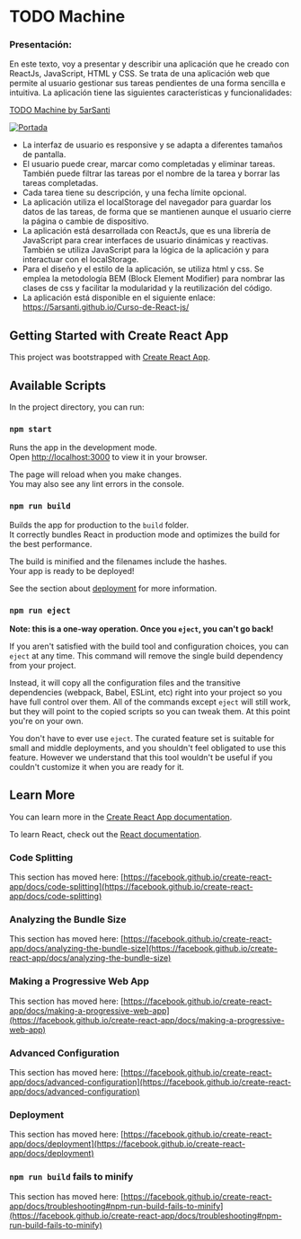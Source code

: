 # TODO Machine
### Presentación:
En este texto, voy a presentar y describir una aplicación que he creado con ReactJs, JavaScript, HTML y CSS. Se trata de una aplicación web que permite al usuario gestionar sus tareas pendientes de una forma sencilla e intuitiva. La aplicación tiene las siguientes características y funcionalidades:

[TODO Machine by 5arSanti](https://5arsanti.github.io/Curso-de-React-js/ "TODO Machine by 5arSanti")

[![Portada](https://imagizer.imageshack.com/img922/4475/f3L6wk.png "Portada")](http://imagizer.imageshack.com/img922/4475/f3L6wk.png "Portada")

- La interfaz de usuario es responsive y se adapta a diferentes tamaños de pantalla.
- El usuario puede crear, marcar como completadas y eliminar tareas. También puede filtrar las tareas por el  nombre de la tarea y borrar las tareas completadas.
- Cada tarea tiene su descripción, y una fecha límite opcional.
- La aplicación utiliza el localStorage del navegador para guardar los datos de las tareas, de forma que se mantienen aunque el usuario cierre la página o cambie de dispositivo.
- La aplicación está desarrollada con ReactJs, que es una librería de JavaScript para crear interfaces de usuario dinámicas y reactivas. También se utiliza JavaScript para la lógica de la aplicación y para interactuar con el localStorage.
- Para el diseño y el estilo de la aplicación, se utiliza html y css. Se emplea la metodología BEM (Block Element Modifier) para nombrar las clases de css y facilitar la modularidad y la reutilización del código.
- La aplicación está disponible en el siguiente enlace: https://5arsanti.github.io/Curso-de-React-js/

## Getting Started with Create React App

This project was bootstrapped with [Create React App](https://github.com/facebook/create-react-app).

## Available Scripts

In the project directory, you can run:

### `npm start`

Runs the app in the development mode.\
Open [http://localhost:3000](http://localhost:3000) to view it in your browser.

The page will reload when you make changes.\
You may also see any lint errors in the console.

### `npm run build`

Builds the app for production to the `build` folder.\
It correctly bundles React in production mode and optimizes the build for the best performance.

The build is minified and the filenames include the hashes.\
Your app is ready to be deployed!

See the section about [deployment](https://facebook.github.io/create-react-app/docs/deployment) for more information.

### `npm run eject`

**Note: this is a one-way operation. Once you `eject`, you can't go back!**

If you aren't satisfied with the build tool and configuration choices, you can `eject` at any time. This command will remove the single build dependency from your project.

Instead, it will copy all the configuration files and the transitive dependencies (webpack, Babel, ESLint, etc) right into your project so you have full control over them. All of the commands except `eject` will still work, but they will point to the copied scripts so you can tweak them. At this point you're on your own.

You don't have to ever use `eject`. The curated feature set is suitable for small and middle deployments, and you shouldn't feel obligated to use this feature. However we understand that this tool wouldn't be useful if you couldn't customize it when you are ready for it.

## Learn More

You can learn more in the [Create React App documentation](https://facebook.github.io/create-react-app/docs/getting-started).

To learn React, check out the [React documentation](https://reactjs.org/).

### Code Splitting

This section has moved here: [https://facebook.github.io/create-react-app/docs/code-splitting](https://facebook.github.io/create-react-app/docs/code-splitting)

### Analyzing the Bundle Size

This section has moved here: [https://facebook.github.io/create-react-app/docs/analyzing-the-bundle-size](https://facebook.github.io/create-react-app/docs/analyzing-the-bundle-size)

### Making a Progressive Web App

This section has moved here: [https://facebook.github.io/create-react-app/docs/making-a-progressive-web-app](https://facebook.github.io/create-react-app/docs/making-a-progressive-web-app)

### Advanced Configuration

This section has moved here: [https://facebook.github.io/create-react-app/docs/advanced-configuration](https://facebook.github.io/create-react-app/docs/advanced-configuration)

### Deployment

This section has moved here: [https://facebook.github.io/create-react-app/docs/deployment](https://facebook.github.io/create-react-app/docs/deployment)

### `npm run build` fails to minify

This section has moved here: [https://facebook.github.io/create-react-app/docs/troubleshooting#npm-run-build-fails-to-minify](https://facebook.github.io/create-react-app/docs/troubleshooting#npm-run-build-fails-to-minify)
